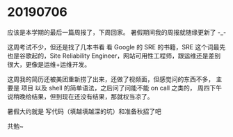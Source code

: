 # 20190706

应该是本学期的最后一篇周报了，下周回家。
暑假期间我的周报就随缘更新了 -_-

这周考试不少，但还是找了几本书看
看 Google 的 SRE 的书籍，SRE 这个词最先也是谷歌起的，Site Reliability Engineer，网站可用性工程师，跟运维还是差别很大，更像是运维+运维开发。

这周我的简历还被美团重新捞了出来，还做了视频面，但感觉问的东西不多，
主要是 项目 以及 shell 的简单语法，之后问了问能不能 on call 之类的，
周四下午说稍晚给结果，但到现在还没有结果，那就权当凉了。

暑假大约就是 写代码（填越填越深的坑）和准备秋招了吧

共勉~

